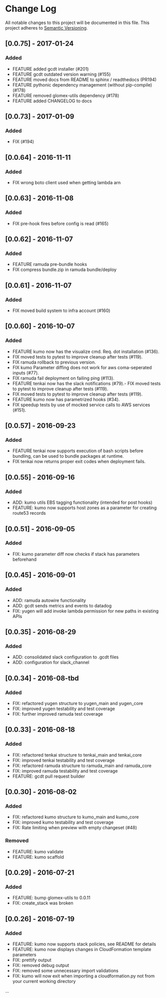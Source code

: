 # Change Log
All notable changes to this project will be documented in this file.
This project adheres to [Semantic Versioning](http://semver.org/).

## [0.0.75] - 2017-01-24
### Added
- FEATURE added gcdt installer (#201)
- FEATURE gcdt outdated version warning (#155)
- FEATURE moved docs from README to sphinx / readthedocs (PR194)
- FEATURE pythonic dependency management (without pip-compile) (#178)
- FEATURE removed glomex-utils dependency (#178)
- FEATURE added CHANGELOG to docs

## [0.0.73] - 2017-01-09
### Added
- FIX (#194)

## [0.0.64] - 2016-11-11
### Added
- FIX wrong boto client used when getting lambda arn

## [0.0.63] - 2016-11-08
### Added
- FIX pre-hook fires before config is read (#165)

## [0.0.62] - 2016-11-07
### Added
- FEATURE ramuda pre-bundle hooks
- FIX compress bundle.zip in ramuda bundle/deploy

## [0.0.61] - 2016-11-07
### Added
- FIX moved build system to infra account (#160)

## [0.0.60] - 2016-10-07
### Added
- FEATURE kumo now has the visualize cmd. Req. dot installation (#136).
- FIX moved tests to pytest to improve cleanup after tests (#119).
- FIX ramuda rollback to previous version.
- FIX kumo Parameter diffing does not work for aws coma-seperated inputs (#77).
- FIX ramuda fail deployment on failing ping (#113).
- FEATURE tenkai now has the slack notifications (#79).- FIX moved tests to pytest to improve cleanup after tests (#119).
- FIX moved tests to pytest to improve cleanup after tests (#119).
- FEATURE kumo now has parametrized hooks (#34).
- FIX speedup tests by use of mocked service calls to AWS services (#151). 

## [0.0.57] - 2016-09-23
### Added
- FEATURE tenkai now supports execution of bash scripts before bundling, can be used
to bundle packages at runtime. 
- FIX tenkai now returns proper exit codes when deployment fails.

## [0.0.55] - 2016-09-16
### Added
- ADD: kumo utils EBS tagging functionality (intended for post hooks)
- FEATURE: kumo now supports host zones as a parameter for creating route53 records

## [0.0.51] - 2016-09-05
### Added
- FIX: kumo parameter diff now checks if stack has parameters beforehand

## [0.0.45] - 2016-09-01
### Added
- ADD: ramuda autowire functionality
- ADD: gcdt sends metrics and events to datadog 
- FIX: yugen will add invoke lambda permission for new paths in existing APIs

## [0.0.35] - 2016-08-29
### Added
- ADD: consolidated slack configuration to .gcdt files
- ADD: configuration for slack_channel

## [0.0.34] - 2016-08-tbd
### Added
- FIX: refactored yugen structure to yugen_main and yugen_core
- FIX: improved yugen testability and test coverage
- FIX: further improved ramuda test coverage

## [0.0.33] - 2016-08-18
### Added
- FIX: refactored tenkai structure to tenkai_main and tenkai_core
- FIX: improved tenkai testability and test coverage
- FIX: refactored ramuda structure to ramuda_main and ramuda_core
- FIX: improved ramuda testability and test coverage
- FEATURE: gcdt pull request builder

## [0.0.30] - 2016-08-02
### Added
- FIX: refactored kumo structure to kumo_main and kumo_core
- FIX: improved kumo testability and test coverage
- FIX: Rate limiting when preview with empty changeset (#48)
### Removed
- FEATURE: kumo validate
- FEATURE: kumo scaffold

## [0.0.29] - 2016-07-21
### Added
- FEATURE: bump glomex-utils to 0.0.11
- FIX: create_stack was broken

## [0.0.26] - 2016-07-19
### Added
- FEATURE: kumo now supports stack policies, see README for details
- FEATURE: kumo now displays changes in CloudFormation template parameters
- FIX: prettify output
- FIX: removed debug output
- FIX: removed some unnecessary import validations
- FIX: kumo will now exit when importing a cloudformation.py not from your current working directory

...
